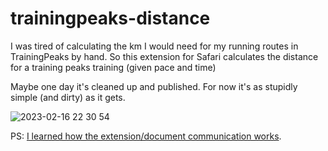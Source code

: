 # trainingpeaks-distance

I was tired of calculating the km I would need for my running routes in TrainingPeaks by hand. 
So this extension for Safari calculates the distance for a training peaks training (given pace and time)

Maybe one day it's cleaned up and published. For now it's as stupidly simple (and dirty) as it gets. 

![2023-02-16 22 30 54](https://user-images.githubusercontent.com/240085/219491738-974ccc5d-0623-4311-826b-fae0bd977994.gif)


PS: [I learned how the extension/document communication works](https://stackoverflow.com/a/70705560/570087).
